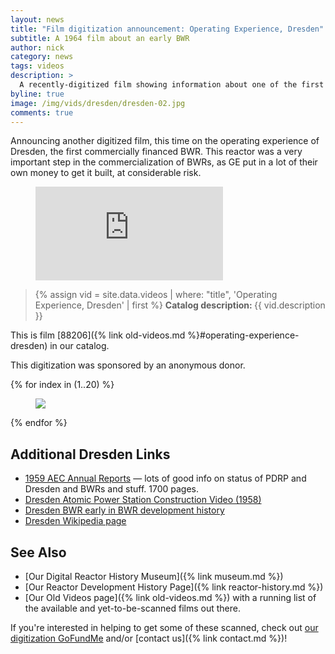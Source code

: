 ```yaml
---
layout: news
title: "Film digitization announcement: Operating Experience, Dresden"
subtitle: A 1964 film about an early BWR
author: nick
category: news
tags: videos
description: >
  A recently-digitized film showing information about one of the first boiling water nuclear reactors.
byline: true
image: /img/vids/dresden/dresden-02.jpg
comments: true
---
```


<div class="row">
<div class="col-md-8" markdown="1">

Announcing another digitized film, this time on the operating experience of
Dresden, the first commercially financed BWR. This reactor was a very important
step in the commercialization of BWRs, as GE put in a lot of their own money to
get it built, at considerable risk.

<figure>
<div class="ratio ratio-16x9">
<iframe 
src="https://www.youtube.com/embed/ivFiqkon_WY?si=PceNIbQtdVJCsGNU"
title="Dresden film" frameborder="0" allow="accelerometer; autoplay;
clipboard-write; encrypted-media; gyroscope; picture-in-picture; web-share"
referrerpolicy="strict-origin-when-cross-origin" allowfullscreen></iframe>
</div>

</figure>

<blockquote class="blockquote">
{% assign vid = site.data.videos | where: "title", 'Operating Experience, Dresden' | first %}
<b>Catalog description: </b> {{ vid.description }}
</blockquote>

This is film [88206]({% link old-videos.md %}#operating-experience-dresden) in our
catalog.

This digitization was sponsored by an anonymous donor.

</div>
</div>

<div class="row">
<div class="col-md-12" markdown="1">

<div class="row">
 {% for index in (1..20) %} 
  <div class="col col-3 col-sm-4 col-xs-2 col-md-2 col-lg-2 col-xl-2 p-0">
    <figure class="figure p-0 m-0">
      <a
        href="/img/vids/dresden/dresden-{{index| prepend: '00' | slice: -2, 2 }}.jpg"
      >
        <img
          src="/img/vids/dresden/dresden-{{index | prepend: '00' | slice: -2, 2 }}_sm.jpg"
          class="img-fluid p-0"
        />
      </a>
    </figure>
  </div>
 {% endfor %}
  </div>
</div>
</div>

<div class="row">
<div class="col-md-8" markdown="1">

## Additional Dresden Links

- [1959 AEC Annual Reports](https://babel.hathitrust.org/cgi/pt?id=mdp.39015001309403&view=1up&seq=32) — lots of good info on status of PDRP and Dresden and BWRs and stuff. 1700 pages.
- [Dresden Atomic Power Station Construction Video (1958)](https://www.youtube.com/watch?v=02wIGsI2P9Y)
- [Dresden BWR early in BWR development history ](https://babel.hathitrust.org/cgi/pt?id=umn.31951d02097618f&view=1up&seq=179)
- [Dresden Wikipedia page](https://en.wikipedia.org/wiki/Dresden_Generating_Station)

## See Also

- [Our Digital Reactor History Museum]({% link museum.md %})
- [Our Reactor Development History Page]({% link reactor-history.md %})
- [Our Old Videos page]({% link old-videos.md %}) with a running list of the
  available and yet-to-be-scanned films out there.

If you're interested in helping to get some of these scanned, check out [our
digitization
GoFundMe](https://www.gofundme.com/f/the-digitization-of-old-nuclear-energy-videos)
and/or [contact us]({% link contact.md %})!

</div>
</div>
